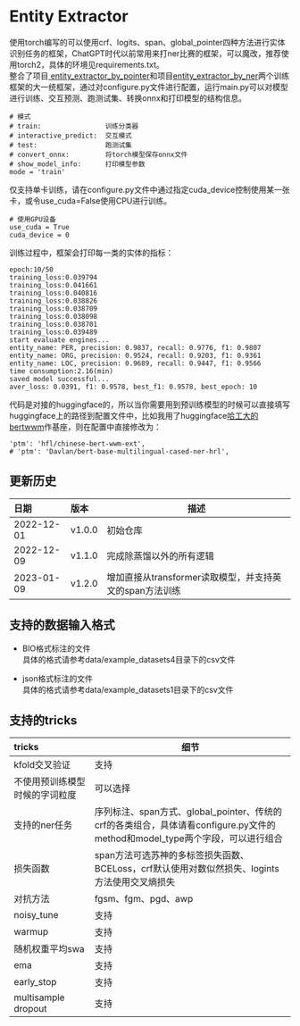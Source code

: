 # Entity Extractor  
使用torch编写的可以使用crf、logits、span、global_pointer四种方法进行实体识别任务的框架，ChatGPT时代以前常用来打ner比赛的框架，可以魔改，推荐使用torch2，具体的环境见requirements.txt。  
整合了项目[
entity_extractor_by_pointer](https://github.com/StanleyLsx/entity_extractor_by_pointer)和项目[entity_extractor_by_ner](https://github.com/StanleyLsx/entity_extractor_by_ner)两个训练框架的大一统框架，通过对configure.py文件进行配置，运行main.py可以对模型进行训练、交互预测、跑测试集、转换onnx和打印模型的结构信息。      
```
# 模式
# train:                训练分类器
# interactive_predict:  交互模式
# test:                 跑测试集
# convert_onnx:         将torch模型保存onnx文件
# show_model_info:      打印模型参数
mode = 'train'
```

仅支持单卡训练，请在configure.py文件中通过指定cuda_device控制使用某一张卡，或令use_cuda=False使用CPU进行训练。  
```
# 使用GPU设备
use_cuda = True
cuda_device = 0
```

训练过程中，框架会打印每一类的实体的指标：
```
epoch:10/50
training_loss:0.039794
training_loss:0.041661
training_loss:0.040816
training_loss:0.038826
training_loss:0.038709
training_loss:0.038098
training_loss:0.038701
training_loss:0.039489
start evaluate engines...
entity_name: PER, precision: 0.9837, recall: 0.9776, f1: 0.9807
entity_name: ORG, precision: 0.9524, recall: 0.9203, f1: 0.9361
entity_name: LOC, precision: 0.9689, recall: 0.9447, f1: 0.9566
time consumption:2.16(min)
saved model successful...
aver_loss: 0.0391, f1: 0.9578, best_f1: 0.9578, best_epoch: 10 
```

代码是对接的huggingface的，所以当你需要用到预训练模型的时候可以直接填写huggingface上的路径到配置文件中，比如我用了huggingface[哈工大的bertwwm](https://huggingface.co/hfl/chinese-bert-wwm-ext)作基座，则在配置中直接修改为：
```
'ptm': 'hfl/chinese-bert-wwm-ext',
# 'ptm': 'Davlan/bert-base-multilingual-cased-ner-hrl',
```

## 更新历史
日期| 版本     |描述
:---|:-------|---
2022-12-01| v1.0.0 |初始仓库
2022-12-09| v1.1.0 |完成除蒸馏以外的所有逻辑
2023-01-09| v1.2.0 |增加直接从transformer读取模型，并支持英文的span方法训练

## 支持的数据输入格式
* BIO格式标注的文件  
具体的格式请参考data/example_datasets4目录下的csv文件
  
* json格式标注的文件  
具体的格式请参考data/example_datasets1目录下的csv文件

## 支持的tricks  
tricks| 细节
:---|-------
kfold交叉验证|支持
不使用预训练模型时候的字词粒度|可以选择
支持的ner任务|序列标注、span方式、global_pointer、传统的crf的各类组合，具体请看configure.py文件的method和model_type两个字段，可以进行组合
损失函数|span方法可选苏神的多标签损失函数、BCELoss，crf默认使用对数似然损失、logints方法使用交叉熵损失
对抗方法|fgsm、fgm、pgd、awp
noisy_tune|支持
warmup|支持
随机权重平均swa|支持
ema|支持
early_stop|支持
multisample dropout|支持
